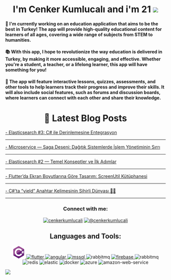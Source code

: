 <h1 align="center">I'm Cenker Kumlucalı and i'm 21 <img src="https://media.giphy.com/media/hvRJCLFzcasrR4ia7z/giphy.gif" width="5%"></h1>
<h4>🚀 I'm currently working on an education application that aims to be the best in Turkey! The app will provide high-quality educational content for learners of all ages, covering a wide range of subjects from STEM to humanities.</h4>
<h4>📚 With this app, I hope to revolutionize the way education is delivered in Turkey, by making it more accessible, engaging, and effective. Whether you're a student, a teacher, or a lifelong learner, this app will have something for you!</h4>
<h4>🌟 The app will feature interactive lessons, quizzes, assessments, and other tools to help learners track their progress and improve their skills. It will also include social features, such as forums and discussion boards, where learners can connect with each other and share their knowledge.</h4>
 <h1 align="center">📕 Latest Blog Posts</h1>
 <a href="https://medium.com/@cenkerkumlucali0/elasticsearch-3-c-ile-derinlemesine-entegrasyon-84ab3fef043e" target="blank">- Elasticsearch #3: C# ile Derinlemesine Entegrasyon</a><hr>
 <a href="https://medium.com/@cenkerkumlucali0/microservice-saga-deseni-dağıtık-sistemlerde-i̇şlem-yönetiminin-sırrı-534cd56fe248?source=user_profile---------0----------------------------" target="blank">- Microservice — Saga Deseni: Dağıtık Sistemlerde İşlem Yönetiminin Sırrı</a><hr>

  <a href="https://medium.com/@cenkerkumlucali0/elasticsearch-2-temel-konseptler-ve-i̇lk-adımlar-816c7d3dca94?source=user_profile---------1----------------------------" target="blank">- Elasticsearch #2 — Temel Konseptler ve İlk Adımlar</a><hr>
  
  <a href="https://medium.com/@cenkerkumlucali0/flutterda-ekran-boyutlarına-göre-tasarım-screenutil-kütüphanesi-8a656419fca4?source=user_profile---------2----------------------------" target="blank">- Flutter’da Ekran Boyutlarına Göre Tasarım: ScreenUtil Kütüphanesi</a><hr>
  <a href="https://medium.com/@cenkerkumlucali0/c-ta-yield-anahtar-kelimesinin-sihirli-dünyası-d5155a06e9f3?source=user_profile---------3----------------------------" target="blank">- C#’ta “yield” Anahtar Kelimesinin Sihirli Dünyası 🎩✨</a><hr>
    
 
<h3 align="center">Connect with me:</h3>
<p align="center">
 <a href="https://www.linkedin.com/in/cenker-kumlucalı-294a05203/" target="blank"><img align="center" src="https://raw.githubusercontent.com/rahuldkjain/github-profile-readme-generator/master/src/images/icons/Social/linked-in-alt.svg" alt="cenkerkumlucali" height="30" width="40" /></a>
<a href="https://medium.com/@cenkerkumlucali0" target="blank"><img align="center" src="https://raw.githubusercontent.com/rahuldkjain/github-profile-readme-generator/master/src/images/icons/Social/medium.svg" alt="@cenkerkumlucali" height="30" width="40" /></a>


 
</div>
<h2 align="center">Languages and Tools:</h2>
<p align="center">
<a href="https://www.w3schools.com/cs/" target="_blank" rel="noreferrer"> <img src="https://raw.githubusercontent.com/devicons/devicon/master/icons/csharp/csharp-original.svg" alt="csharp" width="40" height="40"/> </a>
 <a href="https://flutter.dev" target="_blank" rel="noreferrer"> <img src="https://www.vectorlogo.zone/logos/flutterio/flutterio-icon.svg" alt="flutter" width="40" height="40"/> </a>
<a href="https://angular.io" target="_blank" rel="noreferrer"> <img src="https://angular.io/assets/images/logos/angular/angular.svg" alt="angular" width="40" height="40"/> </a>
 <a href="https://www.microsoft.com/en-us/sql-server" target="_blank" rel="noreferrer"> <img src="https://www.svgrepo.com/show/303229/microsoft-sql-server-logo.svg" alt="mssql" width="40" height="40"/> </a>  <a target="_blank" rel="noreferrer"> <img src="https://www.vectorlogo.zone/logos/postgresql/postgresql-ar21.svg" alt="rabbitmq" width="40" height="40"/> </a>
  <a href="https://firebase.google.com/" target="_blank" rel="noreferrer"> <img src="https://www.vectorlogo.zone/logos/firebase/firebase-icon.svg" alt="firebase" width="40" height="40"/> </a> <a target="_blank" rel="noreferrer"> <img src="https://www.vectorlogo.zone/logos/rabbitmq/rabbitmq-icon.svg" alt="rabbitmq" width="40" height="40"/> </a> <a target="_blank" rel="noreferrer">  <img src="https://www.vectorlogo.zone/logos/redis/redis-icon.svg" alt="redis" width="40" height="40"/> </a>
  <a target="_blank" rel="noreferrer">  <img src="https://www.vectorlogo.zone/logos/elastic/elastic-icon.svg" alt="elastic" width="40" height="40"/> </a> 
   <a target="_blank" rel="noreferrer">  <img src="https://www.vectorlogo.zone/logos/docker/docker-official.svg" alt="docker" width="40" height="40"/> </a>
    <a target="_blank" rel="noreferrer">  <img src="https://www.vectorlogo.zone/logos/microsoft_azure/microsoft_azure-icon.svg" alt="azure" width="40" height="40"/> </a>
 <a target="_blank" rel="noreferrer">  <img src="https://www.vectorlogo.zone/logos/amazon_aws/amazon_aws-ar21.svg" alt="amazon-web-service" width="60" height="40"/> </a>
  </p>



![](https://komarev.com/ghpvc/?username=cenkerkumlucali)






